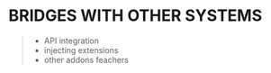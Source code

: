 # BRIDGES WITH OTHER SYSTEMS
> - API integration
> - injecting extensions
> - other addons feachers
